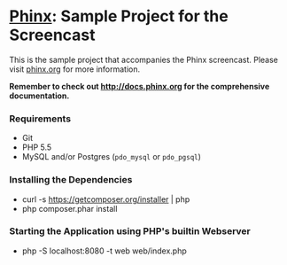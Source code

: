 # [Phinx](http://phinx.org): Sample Project for the Screencast

This is the sample project that accompanies the Phinx screencast. Please visit [phinx.org](http://phinx.org) for more information.

**Remember to check out http://docs.phinx.org for the comprehensive documentation.**

### Requirements

* Git
* PHP 5.5
* MySQL and/or Postgres (`pdo_mysql` or `pdo_pgsql`)

### Installing the Dependencies

* curl -s https://getcomposer.org/installer | php
* php composer.phar install

### Starting the Application using PHP's builtin Webserver

 * php -S localhost:8080 -t web web/index.php
